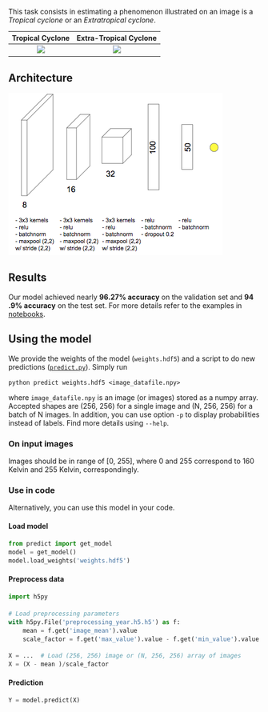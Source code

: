 This task consists in estimating a phenomenon illustrated on an image is a 
*Tropical cyclone* or an *Extratropical cyclone*.

Tropical Cyclone    |  Extra-Tropical Cyclone
:------------------:|:-------------------------:
![](../../assets/TC.gif)  |  ![](../../assets/xTC.gif)

## Architecture

![](../../assets/tcxtc_net.png)

## Results
Our model achieved nearly **96.27% accuracy** on the validation set and **94
.9% accuracy** on the test set. For more details refer to the examples in 
[notebooks](notebooks). 

## Using the model

We provide the weights of the model (`weights.hdf5`) and a script to do new 
predictions ([`predict.py`](predict.py)). Simply run

```
python predict weights.hdf5 <image_datafile.npy>
```

where `image_datafile.npy` is an image (or images) stored as a numpy array. 
Accepted shapes are (256, 256) for a single image and (N, 256, 256) for a 
batch of N images. In addition, you can use option `-p` to display 
probabilities instead of labels. Find more details using `--help`.

### On input images

Images should be in range of [0, 255], where 0 and 255 correspond to 160 Kelvin 
and 255 Kelvin, correspondingly.

### Use in code
Alternatively, you can use this model in your code.

#### Load model

```python
from predict import get_model
model = get_model()
model.load_weights('weights.hdf5')
```

#### Preprocess data

```python
import h5py

# Load preprocessing parameters
with h5py.File('preprocessing_year.h5.h5') as f:
    mean = f.get('image_mean').value
    scale_factor = f.get('max_value').value - f.get('min_value').value

X = ...  # Load (256, 256) image or (N, 256, 256) array of images
X = (X - mean )/scale_factor
```

#### Prediction

```python
Y = model.predict(X)
```